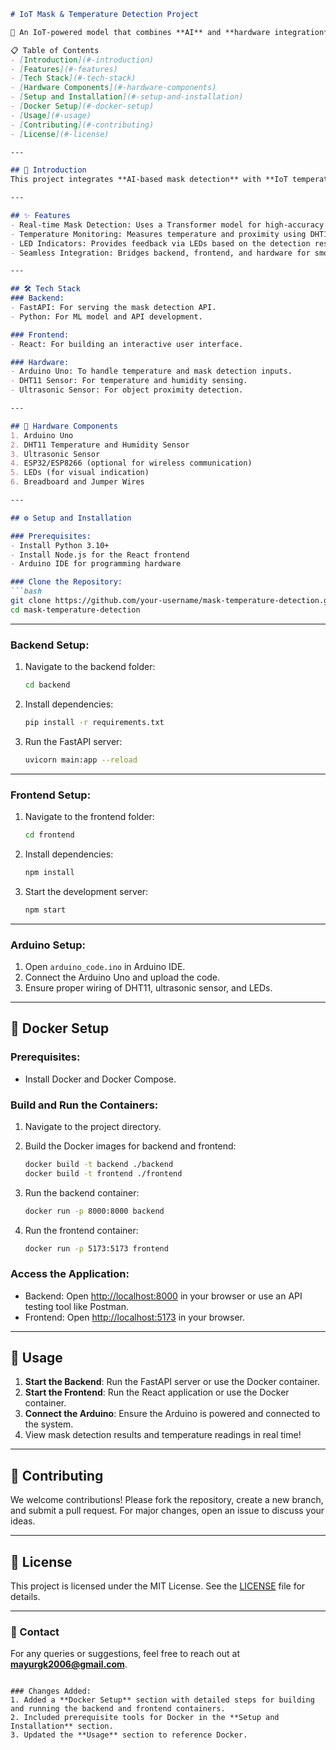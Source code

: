 

```markdown
# IoT Mask & Temperature Detection Project

🚀 An IoT-powered model that combines **AI** and **hardware integration** to detect masks and monitor temperature in real time.

📋 Table of Contents
- [Introduction](#-introduction)
- [Features](#-features)
- [Tech Stack](#️-tech-stack)
- [Hardware Components](#-hardware-components)
- [Setup and Installation](#️-setup-and-installation)
- [Docker Setup](#-docker-setup)
- [Usage](#-usage)
- [Contributing](#-contributing)
- [License](#-license)

---

## 📝 Introduction
This project integrates **AI-based mask detection** with **IoT temperature sensing** to provide real-time monitoring. Using a transformer model for mask detection and Arduino for hardware interfacing, it offers an intelligent and interactive solution for safety and compliance.

---

## ✨ Features
- Real-time Mask Detection: Uses a Transformer model for high-accuracy mask detection.
- Temperature Monitoring: Measures temperature and proximity using DHT11 and ultrasonic sensors.
- LED Indicators: Provides feedback via LEDs based on the detection results.
- Seamless Integration: Bridges backend, frontend, and hardware for smooth communication.

---

## 🛠️ Tech Stack
### Backend:
- FastAPI: For serving the mask detection API.
- Python: For ML model and API development.

### Frontend:
- React: For building an interactive user interface.

### Hardware:
- Arduino Uno: To handle temperature and mask detection inputs.
- DHT11 Sensor: For temperature and humidity sensing.
- Ultrasonic Sensor: For object proximity detection.

---

## 🔌 Hardware Components
1. Arduino Uno
2. DHT11 Temperature and Humidity Sensor
3. Ultrasonic Sensor
4. ESP32/ESP8266 (optional for wireless communication)
5. LEDs (for visual indication)
6. Breadboard and Jumper Wires

---

## ⚙️ Setup and Installation

### Prerequisites:
- Install Python 3.10+
- Install Node.js for the React frontend
- Arduino IDE for programming hardware

### Clone the Repository:
```bash
git clone https://github.com/your-username/mask-temperature-detection.git
cd mask-temperature-detection
```

---

### Backend Setup:
1. Navigate to the backend folder:
   ```bash
   cd backend
   ```
2. Install dependencies:
   ```bash
   pip install -r requirements.txt
   ```
3. Run the FastAPI server:
   ```bash
   uvicorn main:app --reload
   ```

---

### Frontend Setup:
1. Navigate to the frontend folder:
   ```bash
   cd frontend
   ```
2. Install dependencies:
   ```bash
   npm install
   ```
3. Start the development server:
   ```bash
   npm start
   ```

---

### Arduino Setup:
1. Open `arduino_code.ino` in Arduino IDE.
2. Connect the Arduino Uno and upload the code.
3. Ensure proper wiring of DHT11, ultrasonic sensor, and LEDs.

---

## 🐳 Docker Setup

### Prerequisites:
- Install Docker and Docker Compose.

### Build and Run the Containers:
1. Navigate to the project directory.

2. Build the Docker images for backend and frontend:
   ```bash
   docker build -t backend ./backend
   docker build -t frontend ./frontend
   ```

3. Run the backend container:
   ```bash
   docker run -p 8000:8000 backend
   ```

4. Run the frontend container:
   ```bash
   docker run -p 5173:5173 frontend
   ```

### Access the Application:
- Backend: Open [http://localhost:8000](http://localhost:8000) in your browser or use an API testing tool like Postman.
- Frontend: Open [http://localhost:5173](http://localhost:5173) in your browser.

---

## 🚀 Usage
1. **Start the Backend**: Run the FastAPI server or use the Docker container.
2. **Start the Frontend**: Run the React application or use the Docker container.
3. **Connect the Arduino**: Ensure the Arduino is powered and connected to the system.
4. View mask detection results and temperature readings in real time!

---

## 🤝 Contributing
We welcome contributions! Please fork the repository, create a new branch, and submit a pull request. For major changes, open an issue to discuss your ideas.

---

## 📜 License
This project is licensed under the MIT License. See the [LICENSE](LICENSE) file for details.

---

### 📧 Contact
For any queries or suggestions, feel free to reach out at **mayurgk2006@gmail.com**.
```

### Changes Added:
1. Added a **Docker Setup** section with detailed steps for building and running the backend and frontend containers.
2. Included prerequisite tools for Docker in the **Setup and Installation** section.
3. Updated the **Usage** section to reference Docker.

